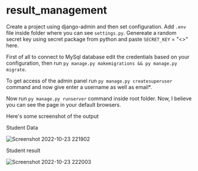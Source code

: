 # result_management

Create a project using django-admin and then set configuration. Add `.env` file inside folder where you can see `settings.py`. Genereate a random secret key using secret package from python and paste `SECRET_KEY` = "<<value>>" here.

First of all to connect to MySql database edit the credentials based on your configuration, then run `py manage.py makemigrations && py manage.py migrate`.
  

To get access of the admin panel run `py manage.py createsuperuser` command and now give enter a username as well as email*.

Now run `py manage.py runserver` command inside root folder. Now, I believe you can see the page in your default browsers.



Here's some screenshot of the output



Student Data

![Screenshot 2022-10-23 221902](https://user-images.githubusercontent.com/47697392/197405039-5943d8f4-5ebd-4105-9752-2bf6e01d960f.png)

Student result 

![Screenshot 2022-10-23 222003](https://user-images.githubusercontent.com/47697392/197405041-97a20448-398e-4689-94d5-4137ce533f77.png)
